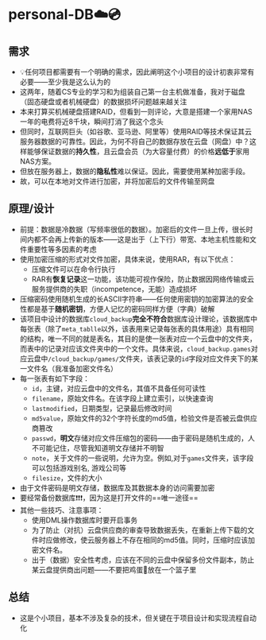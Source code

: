 # personal-DB:cloud::cd:

## 需求

- :bulb:任何项目都需要有一个明确的需求，因此阐明这个小项目的设计初衷非常有必要——至少我是这么认为的
- 这两年，随着CS专业的学习和为组装自己第一台主机做准备，我对于磁盘（固态硬盘或者机械硬盘）的数据损坏问题越来越关注
- 本来打算买机械硬盘搭建RAID，但看到一则评论，大意是搭建一个家用NAS一年的电费将近8千块，瞬间打消了我这个念头
- 但同时，互联网巨头（如谷歌、亚马逊、阿里等）使用RAID等技术保证其云服务器数据的可靠性。因此，为何不将自己的数据存放在云盘（网盘）中？这样能够保证数据的**持久性**，且云盘会员（为大容量付费）的价格**远低于**家用NAS方案。
- 但放在服务器上，数据的**隐私性**难以保证。因此，需要使用某种加密手段。
- 故，可以在本地对文件进行加密，并将加密后的文件传输至网盘



## 原理/设计

- 前提：数据是冷数据（写频率很低的数据）。加密后的文件一旦上传，很长时间内都不会再上传新的版本——这是出于（上下行）带宽、本地主机性能和文件重要性等多因素的考虑
- 使用加密压缩的形式对文件加密，具体来说，使用RAR，有以下优点：
    - 压缩文件可以在命令行执行
    - RAR有**恢复记录**这一功能，该功能可视作保险，防止数据因网络传输或云服务提供商的失职（incompetence，无能）造成损坏
- 压缩密码使用随机生成的长ASCII字符串——任何使用密钥的加密算法的安全性都是基于**随机密钥**，方便人记忆的密码同样方便（字典）破解
- 该项目中设计的数据库`cloud_backup`**完全不符合**数据库设计理论，该数据库中每张表（除了`meta_tablle`以外，该表用来记录每张表的具体用途）具有相同的结构，唯一不同的就是表名，其目的是使一张表对应一个云盘中的文件夹，而表中的记录对应该文件夹中的一个文件。具体来说，`cloud_backup.games`对应云盘中`/cloud_backup/games/`文件夹，该表记录的`id`字段对应文件夹下的某一文件名（我准备加密文件名）
- 每一张表有如下字段：
    - `id`，主键，对应云盘中的文件名，其值不具备任何可读性
    - `filename`，原始文件名。在该字段上建立索引，以快速查询
    - `lastmodified`，日期类型，记录最后修改时间
    - `md5value`，原始文件的32个字符长度的md5值，检验文件是否被云盘供应商篡改
    - `passwd`，**明文**存储对应文件压缩包的密码——由于密码是随机生成的，人不可能记住，尽管我知道明文存储并不明智
    - `note`，关于文件的一些说明，允许为空。例如,对于`games`文件夹，该字段可以包括游戏别名, 游戏公司等
    - `filesize`，文件的大小
- 由于文件密码是明文存储，数据库及其数据本身的访问需要加密
- 要经常备份数据库:exclamation::exclamation::exclamation:，因为这是打开文件的==唯一途径==
- 其他一些技巧、注意事项：
    - 使用DML操作数据库时要开启事务
    - 为了防止（对抗）云盘供应商的审查导致数据丢失，在重新上传下载的文件时应做修改，使云服务器上不存在相同的md5值。同时，压缩时应该加密文件名。
    - 出于（数据）安全性考虑，应该在不同的云盘中保留多份文件副本，防止某云盘提供商出问题——不要把鸡蛋:egg:放在一个篮子里


## 总结
- 这是个小项目，基本不涉及复杂的技术，但关键在于项目设计和实现流程自动化

